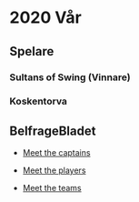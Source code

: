 # 2020 Vår

## Spelare

### Sultans of Swing (Vinnare)

### Koskentorva

## BelfrageBladet
- [Meet the captains](https://vossaxel.github.io/inkomp/res/mtc2020V.pdf)

- [Meet the players](https://vossaxel.github.io/inkomp/res/mtp2020V.pdf)

- [Meet the teams](https://vossaxel.github.io/inkomp/res/mtt2020V.pdf)
